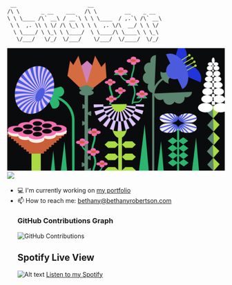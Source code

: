 
```
 __                       __                      
/\ \       _ __    ___   /\ \         __    _ __  
\ \ \____ /\` __\ / __`\ \ \ \____  / ,.`\ /\` __\
 \ \  ,. \\ \ \/ /\ \_\ \ \ \  ,. \/\  __/ \ \ \/ 
  \ \____/ \ \_\ \ \____/  \ \____/\ \____\ \ \_\ 
   \/___/   \/_/  \/___/    \/___/  \/____/  \/_/ 
```
<img src="flowers-illo-2.png" alt="Flowers illustration">

<br/>
<img src="https://readme-typing-svg.herokuapp.com/?color=DAC4E1&height=18&width=300&vCenter=true&lines=Bethany+Robertson;Design+Engineer;Perfecting+pixels" />
<ul>
  <li> 💻 I'm currently working on <a href="https://www.brober.xyz">my portfolio</a> </li>
  <li> 📫 How to reach me: <a href="mailto: bethany@bethanyrobertson.com">bethany@bethanyrobertson.com</a> </
</ul>

### GitHub Contributions Graph
<div align="left">
    <img src="https://ghchart.rshah.org/DAC4E1/bethanyrobertson" alt="GitHub Contributions" />
</div>

## Spotify Live View
![Alt text](https://spotify-recently-played-readme.vercel.app/api?user=124181746&unique={true|1|on|yes})
[Listen to my Spotify](https://open.spotify.com/user/124181746?si=c71bef62fbbf4510)



